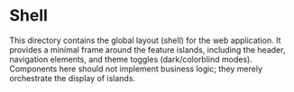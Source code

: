 # Shell

This directory contains the global layout (shell) for the web application.  It
provides a minimal frame around the feature islands, including the header,
navigation elements, and theme toggles (dark/colorblind modes).  Components
here should not implement business logic; they merely orchestrate the display
of islands.